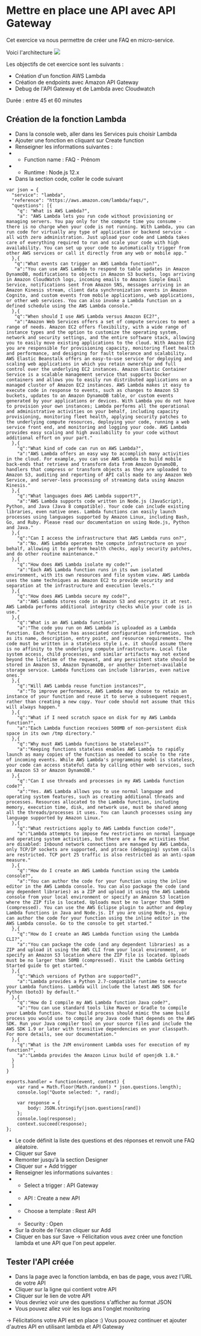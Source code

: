 # Mettre en place une API avec API Gateway

Cet exercice va nous permettre de créer une FAQ en micro-service.

Voici l'architecture
![](https://s3-us-west-2.amazonaws.com/us-west-2-aws-training/awsu-spl/spl-58/2.0.14.prod/scripts/micro-service.png)

Les objectifs de cet exercice sont les suivants :
* Création d'un fonction AWS Lambda
* Création de endpoints avec Amazon API Gateway
* Debug de l'API Gateway et de Lambda avec Cloudwatch

Durée : entre 45 et 60 minutes

## Création de la fonction Lambda
* Dans la console web, aller dans les Services puis choisir Lambda
* Ajouter une fonction en cliquant sur Create function
* Renseigner les informations suivantes :
* * Function name : FAQ - Prénom
* * Runtime : Node.js 12.x
* Dans la section code, coller le code suivant
```
var json = {
  "service": "lambda",
  "reference": "https://aws.amazon.com/lambda/faqs/",
  "questions": [{
    "q": "What is AWS Lambda?",
    "a": "AWS Lambda lets you run code without provisioning or managing servers. You pay only for the compute time you consume - there is no charge when your code is not running. With Lambda, you can run code for virtually any type of application or backend service - all with zero administration. Just upload your code and Lambda takes care of everything required to run and scale your code with high availability. You can set up your code to automatically trigger from other AWS services or call it directly from any web or mobile app."
  },{
   "q":"What events can trigger an AWS Lambda function?",
   "a":"You can use AWS Lambda to respond to table updates in Amazon DynamoDB, modifications to objects in Amazon S3 buckets, logs arriving in Amazon CloudWatch logs, incoming emails to Amazon Simple Email Service, notifications sent from Amazon SNS, messages arriving in an Amazon Kinesis stream, client data synchronization events in Amazon Cognito, and custom events from mobile applications, web applications, or other web services. You can also invoke a Lambda function on a defined schedule using the AWS Lambda console."
  },{
   "q":"When should I use AWS Lambda versus Amazon EC2?",
   "a":"Amazon Web Services offers a set of compute services to meet a range of needs. Amazon EC2 offers flexibility, with a wide range of instance types and the option to customize the operating system, network and security settings, and the entire software stack, allowing you to easily move existing applications to the cloud. With Amazon EC2 you are responsible for provisioning capacity, monitoring fleet health and performance, and designing for fault tolerance and scalability. AWS Elastic Beanstalk offers an easy-to-use service for deploying and scaling web applications in which you retain ownership and full control over the underlying EC2 instances. Amazon Elastic Container Service is a scalable management service that supports Docker containers and allows you to easily run distributed applications on a managed cluster of Amazon EC2 instances. AWS Lambda makes it easy to execute code in response to events, such as changes to Amazon S3 buckets, updates to an Amazon DynamoDB table, or custom events generated by your applications or devices. With Lambda you do not have to provision your own instances; Lambda performs all the operational and administrative activities on your behalf, including capacity provisioning, monitoring fleet health, applying security patches to the underlying compute resources, deploying your code, running a web service front end, and monitoring and logging your code. AWS Lambda provides easy scaling and high availability to your code without additional effort on your part."
  },{
    "q":"What kind of code can run on AWS Lambda?",
    "a":"AWS Lambda offers an easy way to accomplish many activities in the cloud. For example, you can use AWS Lambda to build mobile back-ends that retrieve and transform data from Amazon DynamoDB, handlers that compress or transform objects as they are uploaded to Amazon S3, auditing and reporting of API calls made to any Amazon Web Service, and server-less processing of streaming data using Amazon Kinesis."
  },{
    "q":"What languages does AWS Lambda support?",
    "a":"AWS Lambda supports code written in Node.js (JavaScript), Python, and Java (Java 8 compatible). Your code can include existing libraries, even native ones. Lambda functions can easily launch processes using languages supported by Amazon Linux, including Bash, Go, and Ruby. Please read our documentation on using Node.js, Python and Java."
  },{
    "q":"Can I access the infrastructure that AWS Lambda runs on?",
    "a":"No. AWS Lambda operates the compute infrastructure on your behalf, allowing it to perform health checks, apply security patches, and do other routine maintenance."
  },{
    "q":"How does AWS Lambda isolate my code?",
    "a":"Each AWS Lambda function runs in its own isolated environment, with its own resources and file system view. AWS Lambda uses the same techniques as Amazon EC2 to provide security and separation at the infrastructure and execution levels."
  },{
    "q":"How does AWS Lambda secure my code?",
    "a":"AWS Lambda stores code in Amazon S3 and encrypts it at rest. AWS Lambda performs additional integrity checks while your code is in use."
  },{
    "q":"What is an AWS Lambda function?",
    "a":"The code you run on AWS Lambda is uploaded as a Lambda function. Each function has associated configuration information, such as its name, description, entry point, and resource requirements. The code must be written in a stateless style i.e. it should assume there is no affinity to the underlying compute infrastructure. Local file system access, child processes, and similar artifacts may not extend beyond the lifetime of the request, and any persistent state should be stored in Amazon S3, Amazon DynamoDB, or another Internet-available storage service. Lambda functions can include libraries, even native ones."
  },{
    "q":"Will AWS Lambda reuse function instances?",
    "a":"To improve performance, AWS Lambda may choose to retain an instance of your function and reuse it to serve a subsequent request, rather than creating a new copy. Your code should not assume that this will always happen."
  },{
    "q":"What if I need scratch space on disk for my AWS Lambda function?",
    "a":"Each Lambda function receives 500MB of non-persistent disk space in its own /tmp directory."
  },{
    "q":"Why must AWS Lambda functions be stateless?",
    "a":"Keeping functions stateless enables AWS Lambda to rapidly launch as many copies of the function as needed to scale to the rate of incoming events. While AWS Lambda's programming model is stateless, your code can access stateful data by calling other web services, such as Amazon S3 or Amazon DynamoDB."
  },{
    "q":"Can I use threads and processes in my AWS Lambda function code?",
    "a":"Yes. AWS Lambda allows you to use normal language and operating system features, such as creating additional threads and processes. Resources allocated to the Lambda function, including memory, execution time, disk, and network use, must be shared among all the threads/processes it uses. You can launch processes using any language supported by Amazon Linux."
  },{
    "q":"What restrictions apply to AWS Lambda function code?",
    "a":"Lambda attempts to impose few restrictions on normal language and operating system activities, but there are a few activities that are disabled: Inbound network connections are managed by AWS Lambda, only TCP/IP sockets are supported, and ptrace (debugging) system calls are restricted. TCP port 25 traffic is also restricted as an anti-spam measure."
  },{
    "q":"How do I create an AWS Lambda function using the Lambda console?",
    "a":"You can author the code for your function using the inline editor in the AWS Lambda console. You can also package the code (and any dependent libraries) as a ZIP and upload it using the AWS Lambda console from your local environment or specify an Amazon S3 location where the ZIP file is located. Uploads must be no larger than 50MB (compressed). You can use the AWS Eclipse plugin to author and deploy Lambda functions in Java and Node.js. If you are using Node.js, you can author the code for your function using the inline editor in the AWS Lambda console. Go to the console to get started."
  },{
    "q":"How do I create an AWS Lambda function using the Lambda CLI?",
    "a":"You can package the code (and any dependent libraries) as a ZIP and upload it using the AWS CLI from your local environment, or specify an Amazon S3 location where the ZIP file is located. Uploads must be no larger than 50MB (compressed). Visit the Lambda Getting Started guide to get started."
  },{
    "q":"Which versions of Python are supported?",
    "a":"Lambda provides a Python 2.7-compatible runtime to execute your Lambda functions. Lambda will include the latest AWS SDK for Python (boto3) by default."
  },{
    "q":"How do I compile my AWS Lambda function Java code?",
    "a":"You can use standard tools like Maven or Gradle to compile your Lambda function. Your build process should mimic the same build process you would use to compile any Java code that depends on the AWS SDK. Run your Java compiler tool on your source files and include the AWS SDK 1.9 or later with transitive dependencies on your classpath. For more details, see our documentation."
  },{
    "q":"What is the JVM environment Lambda uses for execution of my function?",
    "a":"Lambda provides the Amazon Linux build of openjdk 1.8."
  }
  ]
}

exports.handler = function(event, context) {
    var rand = Math.floor(Math.random() * json.questions.length);
    console.log("Quote selected: ", rand);

    var response = {
        body: JSON.stringify(json.questions[rand])
    };
    console.log(response);
    context.succeed(response);
};
```
* Le code définit la liste des questions et des réponses et renvoit une FAQ aléatoire.
* Cliquer sur Save
* Remonter jusqu'à la section Designer
* Cliquer sur + Add trigger
* Renseigner les informations suivantes :
* * Select a trigger : API Gateway
* * API : Create a new API
* * Choose a template : Rest API
* * Security : Open 
* Sur la droite de l'écran cliquer sur Add
* Cliquer en bas sur Save
-> Félicitation vous avez créer une fonction lambda et une API que l'on peut appeler.

## Tester l'API créée
* Dans la page avec la fonction lambda, en bas de page, vous avez l'URL de votre API
* Cliquer sur la ligne qui contient votre API 
* Cliquer sur le lien de votre API
* Vous devriez voir une des questions s'afficher au format JSON
* Vous pouvez allez voir les logs ans l'onglet monitoring

-> Félicitations votre API est en place :) 
Vous pouvez continuer et ajouter d'autres API en utilisant lambda et API Gateway 